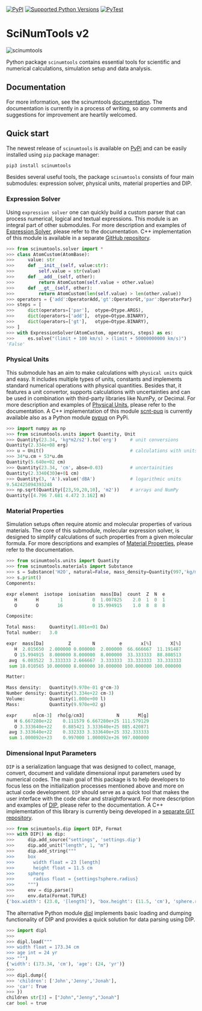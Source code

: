 [![PyPI](https://img.shields.io/pypi/v/scinumtools)](https://pypi.org/project/scinumtools)
[![Supported Python Versions](https://img.shields.io/pypi/pyversions/scinumtools)](https://pypi.org/project/scinumtools/)
[![PyTest](https://github.com/vrtulka23/scinumtools/actions/workflows/pytest.yml/badge.svg)](https://github.com/vrtulka23/scinumtools/actions/workflows/pytest.yml)

# SciNumTools v2

![scinumtools](https://raw.githubusercontent.com/vrtulka23/scinumtools/main/docs/source/_static/snt/snt_128.png)

Python package `scinumtools` contains essential tools for scientific and numerical calculations, simulation setup and data analysis. 

## Documentation

For more information, see the scinumtools [documentation](https://vrtulka23.github.io/scinumtools/).
The documentation is currently in a process of writing, so any comments and suggestions for improvement are heartily welcomed.

## Quick start

The newest release of `scinumtools` is available on [PyPi](https://pypi.org/project/scinumtools/) and can be easily installed using `pip` package manager:

``` python
pip3 install scinumtools
```

Besides several useful tools, the package `scinumtools` consists of four main submodules: expression solver, physical units, material properties and DIP.

### Expression Solver

Using `expression solver` one can quickly build a custom parser that can process numerical, logical and textual expressions. This module is an integral part of other submodules.
For more description and examples of [Expression Solver](https://vrtulka23.github.io/scinumtools/solver/index.html), please refer to the documentation. C++ implementation of this module is available in a separate [GitHub repository](https://github.com/vrtulka23/scnt-exs).

``` python
>>> from scinumtools.solver import *
>>> class AtomCustom(AtomBase):
>>>     value: str
>>>     def __init__(self, value:str):
>>>         self.value = str(value)
>>>     def __add__(self, other):
>>>         return AtomCustom(self.value + other.value)
>>>     def __gt__(self, other):
>>>         return AtomCustom(len(self.value) > len(other.value))
>>> operators = {'add':OperatorAdd,'gt':OperatorGt,'par':OperatorPar}
>>> steps = [
>>>     dict(operators=['par'],  otype=Otype.ARGS),
>>>     dict(operators=['add'],  otype=Otype.BINARY),
>>>     dict(operators=['gt'],   otype=Otype.BINARY),
>>> ]
>>> with ExpressionSolver(AtomCustom, operators, steps) as es:
>>>     es.solve("(limit + 100 km/s) > (limit + 50000000000 km/s)")
'False'
```

### Physical Units

This submodule has an aim to make calculations with `physical units` quick and easy. It includes multiple types of units, constants and implements standard numerical operations with physical quantities. Besides that, it features a unit convertor, supports calculations with uncertainties and can be used in combination with third-party libraries like NumPy, or Decimal.
For more description and examples of [Physical Units](https://vrtulka23.github.io/scinumtools/units/index.html), please refer to the documentation.
A C++ implementation of this module [scnt-puq](https://github.com/vrtulka23/scnt-puq) is currently available also as a Python module [pypuq](https://pypi.org/project/pypuq) on PyPi.

``` python
>>> import numpy as np
>>> from scinumtools.units import Quantity, Unit
>>> Quantity(23.34, 'kg*m2/s2').to('erg')     # unit conversions
Quantity(2.334e+08 erg)
>>> u = Unit()                                # calculations with units
>>> 34*u.cm + 53*u.dm  
Quantity(5.640e+02 cm)
>>> Quantity(23.34, 'cm', abse=0.03)          # uncertainities
Quantity(2.3340(30)e+01 cm)
>>> Quantity(3, 'A').value('dBA')             # logarithmic units
9.542425094393248
>>> np.sqrt(Quantity([23,59,20,10], 'm2'))    # arrays and NumPy
Quantity([4.796 7.681 4.472 3.162] m)
```

### Material Properties

Simulation setups often require atomic and molecular properties of various materials. The core of this submodule, molecular expression solver, is designed to simplify calculations of such properties from a given molecular formula.
For more descriptions and examples of [Material Properties](https://vrtulka23.github.io/scinumtools/materials/index.html), please refer to the documentation.

``` python
>>> from scinumtools.units import Quantity
>>> from scinumtools.materials import Substance
>>> s = Substance('H2O', natural=False, mass_density=Quantity(997,'kg/m3'), volume=Quantity(1,'l'))
>>> s.print()
Components:

expr element  isotope  ionisation  mass[Da]  count  Z  N  e
   H       H        1           0  1.007825    2.0  1  0  1
   O       O       16           0 15.994915    1.0  8  8  8

Composite:

Total mass:     Quantity(1.801e+01 Da)
Total number:   3.0

expr  mass[Da]         Z        N         e       x[%]       X[%]
   H  2.015650  2.000000 0.000000  2.000000  66.666667  11.191487
   O 15.994915  8.000000 8.000000  8.000000  33.333333  88.808513
 avg  6.003522  3.333333 2.666667  3.333333  33.333333  33.333333
 sum 18.010565 10.000000 8.000000 10.000000 100.000000 100.000000

Matter:

Mass density:   Quantity(9.970e-01 g*cm-3)
Number density: Quantity(3.334e+22 cm-3)
Volume:         Quantity(1.000e+00 l)
Mass:           Quantity(9.970e+02 g)

expr      n[cm-3]  rho[g/cm3]            N       M[g]
   H 6.667280e+22    0.111579 6.667280e+25 111.579129
   O 3.333640e+22    0.885421 3.333640e+25 885.420871
 avg 3.333640e+22    0.332333 3.333640e+25 332.333333
 sum 1.000092e+23    0.997000 1.000092e+26 997.000000
```

### Dimensional Input Parameters

`DIP` is a serialization language that was designed to collect, manage, convert, document and validate dimensional input parameters used by numerical codes. The main goal of this package is to help developers to focus less on the initialization processes mentioned above and more on actual code development. `DIP` should serve as a quick tool that makes the user interface with the code clear and straightforward. 
For more description and examples of [DIP](https://vrtulka23.github.io/scinumtools/dip/index.html), please refer to the documentation. A C++ implementation of this library is currently being developed in a [separate GIT repository](https://github.com/vrtulka23/scnt-dip/tree/main).

``` python
>>> from scinumtools.dip import DIP, Format
>>> with DIP() as dip:
>>>     dip.add_source("settings", 'settings.dip')
>>>     dip.add_unit("length", 1, "m")
>>>     dip.add_string("""
>>>     box
>>>       width float = 23 [length]
>>>       height float = 11.5 cm
>>>     sphere
>>>       radius float = {settings?sphere.radius}
>>>     """)
>>>     env = dip.parse()
>>>     env.data(Format.TUPLE)
{'box.width': (23.0, '[length]'), 'box.height': (11.5, 'cm'), 'sphere.radius': (34.2, 'mm')}
```

The alternative Python module [dipl](https://github.com/vrtulka23/dipl) implements basic loading and dumping functionality of DIP and provides a quick solution for data parsing using DIP.

``` python
>>> import dipl
>>>
>>> dipl.load("""
>>> width float = 173.34 cm
>>> age int = 24 yr
>>> """)
{'width': (173.34, 'cm'), 'age': (24, 'yr')}
>>>
>>> dipl.dump({
>>> 'children': ['John','Jenny','Jonah'],
>>> 'car': True
>>> })
children str[3] = ["John","Jenny","Jonah"]
car bool = true
```
